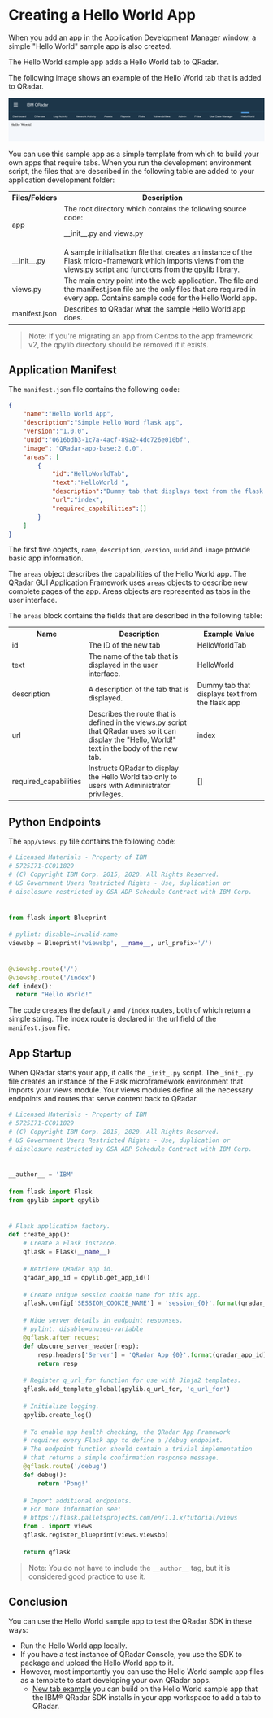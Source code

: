 # Creating a Hello World App

When you add an app in the Application Development Manager window, a simple "Hello World" sample app is also created.

The Hello World sample app adds a Hello World tab to QRadar.

The following image shows an example of the Hello World tab that is added to QRadar.

![Hello World Area in the QRadar UI](../images/hello_world_area.png)

You can use this sample app as a simple template from which to build your own apps that require tabs. When you run the
development environment script, the files that are described in the following table are added to your application
development folder:

<table>
    <tr>
        <th>Files/Folders</th>
        <th>Description</th>
    </tr>
    <tr>
        <td>app</td>
        <td>The root directory which contains the following source code:<p>__init__.py and views.py</p>
        </td>
    </tr>
    <tr>
        <td>__init__.py</td>
        <td>A sample initialisation file that creates an instance of the Flask micro-framework which imports
            views from the views.py script and functions from the qpylib library.</td>
    </tr>
    <tr>
        <td>views.py</td>
        <td>The main entry point into the web application. The file and the manifest.json file are the only files that
            are required in every app. Contains sample code for the Hello World app.</td>
    </tr>
    <tr>
        <td>manifest.json</td>
        <td>Describes to QRadar what the sample Hello World app does.</td>
    </tr>
</table>

> Note: If you're migrating an app from Centos to the app framework v2, the qpylib directory should be removed if it
> exists.

## Application Manifest

The `manifest.json` file contains the following code:

```json
{
    "name":"Hello World App",
    "description":"Simple Hello Word flask app",
    "version":"1.0.0",
    "uuid":"0616bdb3-1c7a-4acf-89a2-4dc726e010bf",
    "image": "QRadar-app-base:2.0.0",
    "areas": [
        {
            "id":"HelloWorldTab",
            "text":"HelloWorld ",
            "description":"Dummy tab that displays text from the flask app",
            "url":"index",
            "required_capabilities":[]
        }
    ]
}
```

The first five objects, `name`, `description`, `version`, `uuid` and `image` provide basic app information.

The `areas` object describes the capabilities of the Hello World app. The QRadar GUI Application Framework uses `areas`
objects to describe new complete pages of the app. Areas objects are represented as tabs in the user interface.

The `areas` block contains the fields that are described in the following table:

<table>
    <tr>
        <th>Name</th>
        <th>Description</th>
        <th>Example Value</th>
    </tr>
    <tr>
        <td>id</td>
        <td>The ID of the new tab</td>
        <td>HelloWorldTab</td>
    </tr>
    <tr>
        <td>text</td>
        <td>The name of the tab that is displayed in the user interface.</td>
        <td>HelloWorld</td>
    </tr>
    <tr>
        <td>description</td>
        <td>A description of the tab that is displayed.</td>
        <td>Dummy tab that displays text from the flask app</td>
    </tr>
    <tr>
        <td>url</td>
        <td>Describes the route that is defined in the views.py script that QRadar uses so it can display the "Hello,
            World!" text in the body of the new tab.</td>
        <td>index</td>
    </tr>
    <tr>
        <td>required_capabilities</td>
        <td>Instructs QRadar to display the Hello World tab only to users with Administrator privileges.</td>
        <td>[]</td>
    </tr>
</table>

## Python Endpoints

The `app/views.py` file contains the following code:

```python
# Licensed Materials - Property of IBM
# 5725I71-CC011829
# (C) Copyright IBM Corp. 2015, 2020. All Rights Reserved.
# US Government Users Restricted Rights - Use, duplication or
# disclosure restricted by GSA ADP Schedule Contract with IBM Corp.


from flask import Blueprint

# pylint: disable=invalid-name
viewsbp = Blueprint('viewsbp', __name__, url_prefix='/')


@viewsbp.route('/')
@viewsbp.route('/index')
def index():
  return "Hello World!"
```

The code creates the default `/` and `/index` routes, both of which return a simple string. The index route is declared
in the url field of the `manifest.json` file.

## App Startup

When QRadar starts your app, it calls the `_init_.py` script. The `_init_.py` file creates an instance of the Flask
microframework environment that imports your views module. Your views modules define all the necessary endpoints and
routes that serve content back to QRadar.

```python
# Licensed Materials - Property of IBM
# 5725I71-CC011829
# (C) Copyright IBM Corp. 2015, 2020. All Rights Reserved.
# US Government Users Restricted Rights - Use, duplication or
# disclosure restricted by GSA ADP Schedule Contract with IBM Corp.


__author__ = 'IBM'

from flask import Flask
from qpylib import qpylib


# Flask application factory.
def create_app():
    # Create a Flask instance.
    qflask = Flask(__name__)

    # Retrieve QRadar app id.
    qradar_app_id = qpylib.get_app_id()

    # Create unique session cookie name for this app.
    qflask.config['SESSION_COOKIE_NAME'] = 'session_{0}'.format(qradar_app_id)

    # Hide server details in endpoint responses.
    # pylint: disable=unused-variable
    @qflask.after_request
    def obscure_server_header(resp):
        resp.headers['Server'] = 'QRadar App {0}'.format(qradar_app_id)
        return resp

    # Register q_url_for function for use with Jinja2 templates.
    qflask.add_template_global(qpylib.q_url_for, 'q_url_for')

    # Initialize logging.
    qpylib.create_log()

    # To enable app health checking, the QRadar App Framework
    # requires every Flask app to define a /debug endpoint.
    # The endpoint function should contain a trivial implementation
    # that returns a simple confirmation response message.
    @qflask.route('/debug')
    def debug():
        return 'Pong!'

    # Import additional endpoints.
    # For more information see:
    # https://flask.palletsprojects.com/en/1.1.x/tutorial/views
    from . import views
    qflask.register_blueprint(views.viewsbp)

    return qflask
```

> Note: You do not have to include the `__author__` tag, but it is considered good practice to use it.

## Conclusion

You can use the Hello World sample app to test the QRadar SDK in these ways:

- Run the Hello World app locally.
- If you have a test instance of QRadar Console, you use the SDK to package and upload the Hello World app to it.
- However, most importantly you can use the Hello World sample app files as a template to start developing your own
QRadar apps.
    - [New tab
    example](https://ibmsecuritydocs.github.io/qradar_appfw_v1/c_appframework_HelloWorldtmplt.html)
    you can build on the Hello World sample app that the IBM® QRadar SDK installs in your app
    workspace to add a tab to QRadar.
